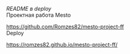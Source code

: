 *README в deploy*  
Проектная работа Mesto  

https://github.com/Romzes82/mesto-project-ff  
Deploy  

https://romzes82.github.io/mesto-project-ff/

